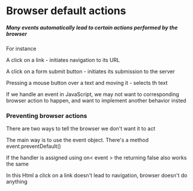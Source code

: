 <h1>Browser default actions</h1>
<h5>Many events automatically lead to certain actions performed by the browser </h5>
<p>For instance</p>
<p>A click on a link - initiates navigation to its URL</p>
<p>A click on a form submit button - initiates its submission to the server</p>
<p>Pressing a mouse button over a text and moving it - selects th text</p>
<p>If we handle an event in JavaScript, we may not want to corresponding browser action to happen, and want to implement another behavior insted</p>

<h3>Preventing browser actions</h3>
<p> There are two ways to tell the browser we don't want it to act </p>
<p> The main way is to use the event object. There's a method event.preventDefault()</p>
<p>If the handler is assigned using on< event > the returning false also works the same
<p>In this Html a click on a link doesn't lead to navigation, browser doesn't do anything</p>

